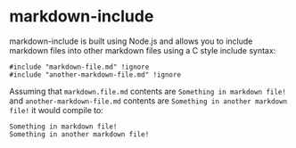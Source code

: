 # markdown-include

markdown-include is built using Node.js and allows you to include markdown files into other markdown files using a C style include syntax:

```
#include "markdown-file.md" !ignore
#include "another-markdown-file.md" !ignore
```

Assuming that `markdown.file.md` contents are `Something in markdown file!` and `another-markdown-file.md` contents are `Something in another markdown file!` it would compile to:

```
Something in markdown file!
Something in another markdown file!
```

